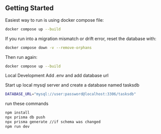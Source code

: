## Getting Started

Easiest way to run is using docker compose file:
```bash
docker compose up --build
```
If you run into a migration mismatch or drift error, reset the database with:

```bash
docker compose down -v --remove-orphans
```

Then run again:
```bash
docker compose up --build
```

Local Development
Add .env and add database url 

Start up local mysql server and create a database named tasksdb
```bash
DATABASE_URL="mysql://user:password@localhost:3306/tasksdb"
```
run these commands
```bash
npm install
npx prisma db push
npx prisma generate //if schema was changed
npm run dev
```
